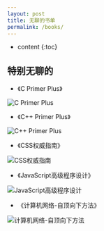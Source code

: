 ```yaml
---
layout: post
title: 无聊的书单
permalink: /books/
---
```


* content
{:toc}


## 特别无聊的

+ 《C Primer Plus》

![C Primer Plus](./styles/images/cpp.jpg)

+ 《C++ Primer Plus》

![C++ Primer Plus](./styles/images/cpppp.jpg)

+ 《CSS权威指南》

![CSS权威指南](./styles/images/css.jpg)

+ 《JavaScript高级程序设计》

![JavaScript高级程序设计](./styles/images/js.jpg)

+ 《计算机网络-自顶向下方法》

![计算机网络-自顶向下方法](./styles/images/net.jpg)